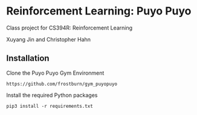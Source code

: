 # Reinforcement Learning: Puyo Puyo
Class project for CS394R: Reinforcement Learning

Xuyang Jin and Christopher Hahn


## Installation
Clone the Puyo Puyo Gym Environment
```
https://github.com/frostburn/gym_puyopuyo
```
Install the required Python packages
```
pip3 install -r requirements.txt
```
